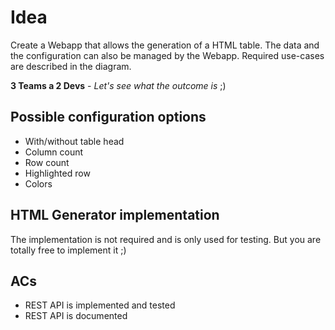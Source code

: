 # Idea
Create a Webapp that allows the generation of a HTML table. The data and the configuration can also be managed by the Webapp.
Required use-cases are described in the diagram.

__3 Teams a 2 Devs__ - _Let's see what the outcome is_ ;)

## Possible configuration options

- With/without table head
- Column count
- Row count
- Highlighted row
- Colors

## HTML Generator implementation
The implementation is not required and is only used for testing. But you are totally free to implement it ;)

## ACs
- REST API is implemented and tested
- REST API is documented
